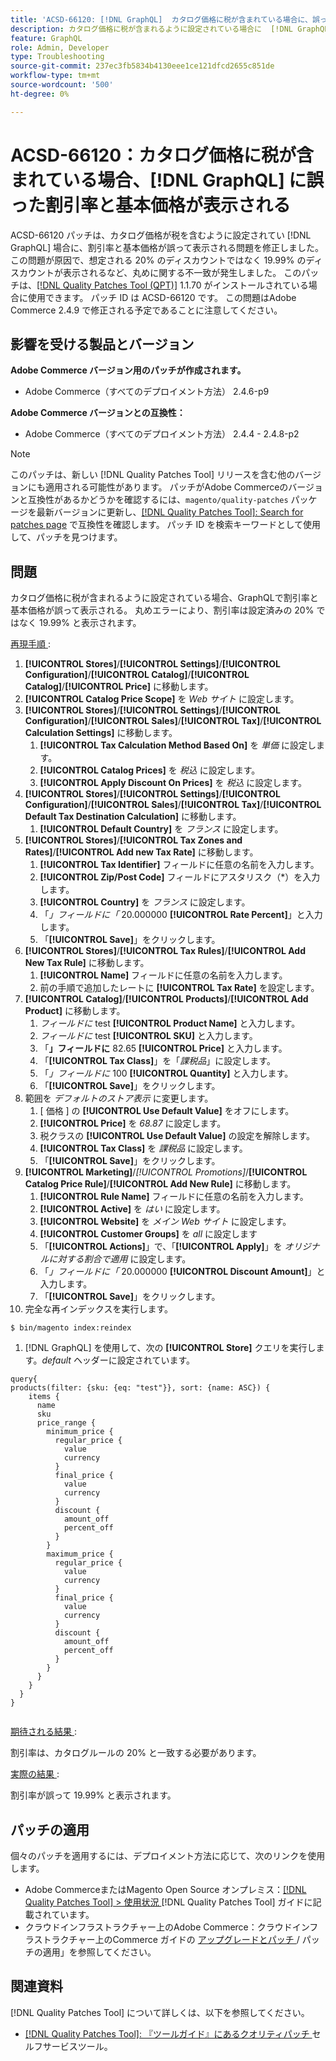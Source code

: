 ```yaml
---
title: 'ACSD-66120: [!DNL GraphQL]  カタログ価格に税が含まれている場合に、誤った割引率と基本価格が表示される'
description: カタログ価格に税が含まれるように設定されている場合に  [!DNL GraphQL]  誤って割引率と基本価格が表示されるAdobe Commerceの問題を修正するために、ACSD-66120 パッチを適用してください。 この問題が原因で、想定される 20% のディスカウントではなく 19.99% のディスカウントが表示されるなど、丸めに関する不一致が発生しました。
feature: GraphQL
role: Admin, Developer
type: Troubleshooting
source-git-commit: 237ec3fb5834b4130eee1ce121dfcd2655c851de
workflow-type: tm+mt
source-wordcount: '500'
ht-degree: 0%

---
```



# ACSD-66120：カタログ価格に税が含まれている場合、[!DNL GraphQL] に誤った割引率と基本価格が表示される

ACSD-66120 パッチは、カタログ価格が税を含むように設定されてい [!DNL GraphQL] 場合に、割引率と基本価格が誤って表示される問題を修正しました。 この問題が原因で、想定される 20% のディスカウントではなく 19.99% のディスカウントが表示されるなど、丸めに関する不一致が発生しました。 このパッチは、[[!DNL Quality Patches Tool (QPT)]](/help/tools/quality-patches-tool/quality-patches-tool-to-self-serve-quality-patches.md) 1.1.70 がインストールされている場合に使用できます。 パッチ ID は ACSD-66120 です。 この問題はAdobe Commerce 2.4.9 で修正される予定であることに注意してください。

## 影響を受ける製品とバージョン

**Adobe Commerce バージョン用のパッチが作成されます。**

* Adobe Commerce（すべてのデプロイメント方法） 2.4.6-p9

**Adobe Commerce バージョンとの互換性：**

* Adobe Commerce（すべてのデプロイメント方法） 2.4.4 - 2.4.8-p2

>[!NOTE]
>
>このパッチは、新しい [!DNL Quality Patches Tool] リリースを含む他のバージョンにも適用される可能性があります。 パッチがAdobe Commerceのバージョンと互換性があるかどうかを確認するには、`magento/quality-patches` パッケージを最新バージョンに更新し、[[!DNL Quality Patches Tool]: Search for patches page](https://experienceleague.adobe.com/tools/commerce-quality-patches/index.html) で互換性を確認します。 パッチ ID を検索キーワードとして使用して、パッチを見つけます。

## 問題

カタログ価格に税が含まれるように設定されている場合、GraphQLで割引率と基本価格が誤って表示される。 丸めエラーにより、割引率は設定済みの 20% ではなく 19.99% と表示されます。

<u> 再現手順 </u>:

1. **[!UICONTROL Stores]**/**[!UICONTROL Settings]**/**[!UICONTROL Configuration]**/**[!UICONTROL Catalog]**/**[!UICONTROL Catalog]**/**[!UICONTROL Price]** に移動します。
1. **[!UICONTROL Catalog Price Scope]** を *Web サイト* に設定します。
1. **[!UICONTROL Stores]**/**[!UICONTROL Settings]**/**[!UICONTROL Configuration]**/**[!UICONTROL Sales]**/**[!UICONTROL Tax]**/**[!UICONTROL Calculation Settings]** に移動します。
   1. **[!UICONTROL Tax Calculation Method Based On]** を *単価* に設定します。
   1. **[!UICONTROL Catalog Prices]** を *税込* に設定します。
   1. **[!UICONTROL Apply Discount On Prices]** を *税込* に設定します。
1. **[!UICONTROL Stores]**/**[!UICONTROL Settings]**/**[!UICONTROL Configuration]**/**[!UICONTROL Sales]**/**[!UICONTROL Tax]**/**[!UICONTROL Default Tax Destination Calculation]** に移動します。
   1. **[!UICONTROL Default Country]** を *フランス* に設定します。
1. **[!UICONTROL Stores]**/**[!UICONTROL Tax Zones and Rates]**/**[!UICONTROL Add new Tax Rate]** に移動します。
   1. **[!UICONTROL Tax Identifier]** フィールドに任意の名前を入力します。
   1. **[!UICONTROL Zip/Post Code]** フィールドにアスタリスク（*）を入力します。
   1. **[!UICONTROL Country]** を *フランス* に設定します。
   1. 「*」フィールドに「* 20.000000 **[!UICONTROL Rate Percent]**」と入力します。
   1. 「**[!UICONTROL Save]**」をクリックします。
1. **[!UICONTROL Stores]**/**[!UICONTROL Tax Rules]**/**[!UICONTROL Add New Tax Rule]** に移動します。
   1. **[!UICONTROL Name]** フィールドに任意の名前を入力します。
   1. 前の手順で追加したレートに **[!UICONTROL Tax Rate]** を設定します。
1. **[!UICONTROL Catalog]**/**[!UICONTROL Products]**/**[!UICONTROL Add Product]** に移動します。
   1. *フィールドに* test **[!UICONTROL Product Name]** と入力します。
   1. *フィールドに* test **[!UICONTROL SKU]** と入力します。
   1. 「**」フィールドに** 82.65 **[!UICONTROL Price]** と入力します。
   1. 「**[!UICONTROL Tax Class]**」を「*課税品*」に設定します。
   1. 「*」フィールドに* 100 **[!UICONTROL Quantity]** と入力します。
   1. 「**[!UICONTROL Save]**」をクリックします。
1. 範囲を *デフォルトのストア表示* に変更します。
   1. [ 価格 ] の **[!UICONTROL Use Default Value]** をオフにします。
   1. **[!UICONTROL Price]** を *68.87* に設定します。
   1. 税クラスの **[!UICONTROL Use Default Value]** の設定を解除します。
   1. **[!UICONTROL Tax Class]** を *課税品* に設定します。 
   1. 「**[!UICONTROL Save]**」をクリックします。
1. **[!UICONTROL Marketing]**/*[!UICONTROL Promotions]*/**[!UICONTROL Catalog Price Rule]**/**[!UICONTROL Add New Rule]** に移動します。
   1. **[!UICONTROL Rule Name]** フィールドに任意の名前を入力します。
   1. **[!UICONTROL Active]** を *はい* に設定します。
   1. **[!UICONTROL Website]** を *メイン Web サイト* に設定します。
   1. **[!UICONTROL Customer Groups]** を *all* に設定します
   1. 「**[!UICONTROL Actions]**」で、「**[!UICONTROL Apply]**」を *オリジナルに対する割合で適用* に設定します。
   1. 「*」フィールドに「* 20.000000 **[!UICONTROL Discount Amount]**」と入力します。
   1. 「**[!UICONTROL Save]**」をクリックします。
1. 完全な再インデックスを実行します。

```
$ bin/magento index:reindex
```

1. [!DNL GraphQL] を使用して、次の **[!UICONTROL Store]** クエリを実行します。*default* ヘッダーに設定されています。

```
query{
products(filter: {sku: {eq: "test"}}, sort: {name: ASC}) {
    items {
      name
      sku
      price_range {
        minimum_price {
          regular_price {
            value
            currency
          }
          final_price {
            value
            currency
          }
          discount {
            amount_off
            percent_off
          }
        }
        maximum_price {
          regular_price {
            value
            currency
          }
          final_price {
            value
            currency
          }
          discount {
            amount_off
            percent_off
          }
        }
      }
    }
  }
}
  
```

<u> 期待される結果 </u>:

割引率は、カタログルールの 20% と一致する必要があります。

<u> 実際の結果 </u>:

割引率が誤って 19.99% と表示されます。

## パッチの適用

個々のパッチを適用するには、デプロイメント方法に応じて、次のリンクを使用します。

* Adobe CommerceまたはMagento Open Source オンプレミス：[[!DNL Quality Patches Tool] > 使用状況 ](/help/tools/quality-patches-tool/usage.md)[!DNL Quality Patches Tool] ガイドに記載されています。
* クラウドインフラストラクチャー上のAdobe Commerce：クラウドインフラストラクチャー上のCommerce ガイドの [ アップグレードとパッチ ](https://experienceleague.adobe.com/docs/commerce-cloud-service/user-guide/develop/upgrade/apply-patches.html)/ パッチの適用」を参照してください。

## 関連資料

[!DNL Quality Patches Tool] について詳しくは、以下を参照してください。

* [[!DNL Quality Patches Tool]: 『ツールガイド』にあるクオリティパッチ ](/help/tools/quality-patches-tool/quality-patches-tool-to-self-serve-quality-patches.md) セルフサービスツール。
